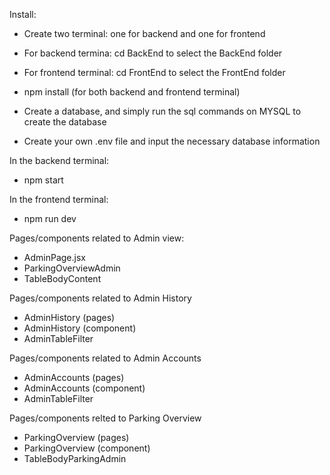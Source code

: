 Install:

- Create two terminal: one for backend and one for frontend
- For backend termina: cd BackEnd to select the BackEnd folder
- For frontend terminal: cd FrontEnd to select the FrontEnd folder

- npm install (for both backend and frontend terminal)
- Create a database, and simply run the sql commands on MYSQL to create the database
- Create your own .env file and input the necessary database information

In the backend terminal:

- npm start

In the frontend terminal:

- npm run dev

Pages/components related to Admin view:

- AdminPage.jsx
- ParkingOverviewAdmin
- TableBodyContent

Pages/components related to Admin History

- AdminHistory (pages)
- AdminHistory (component)
- AdminTableFilter

Pages/components related to Admin Accounts

- AdminAccounts (pages)
- AdminAccounts (component)
- AdminTableFilter

Pages/components relted to Parking Overview

- ParkingOverview (pages)
- ParkingOverview (component)
- TableBodyParkingAdmin
